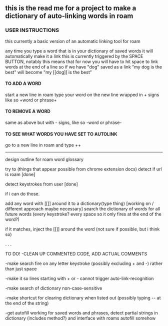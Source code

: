 this is the read me for a project to make a dictionary of auto-linking words in roam
-------------------------------------------------------------
### USER INSTRUCTIONS
this currently a basic version of an automatic linking tool for roam

any time you type a word that is in your dictionary of saved words it will automatically make it a link
this is currently triggered by the SPACE BUTTON, notably this means that for now you will have to hit space to link words at the end of a line
so if we have "dog" saved as a link "my dog is the best" will become "my [[dog]] is the best"

#### TO ADD A WORD
start a new line in roam
type your word on the new line wrapped in + signs
like so
+word or phrase+

#### TO REMOVE A WORD
same as above but with - signs, like so
-word or phrase-

#### TO SEE WHAT WORDS YOU HAVE SET TO AUTOLINK
go to a new line in roam and type ++

------------------------------------------------------------------

design outline for roam word glossary

try to (things that appear possible from chrome extension docs)
detect if url is roam [done]

detect keystrokes from user [done]

if i can do those.

add any word with [[]] around it to a dictionary(type thing) [working on / different approach maybe necessary]
search the dictionary of words for all future words (every keystroke? every space so it only fires at the end of the word?)

if it matches, inject the [[]] around the word (not sure if possible, but i think so)


.
.
.



TO DO!
-CLEAN UP COMMENTED CODE, ADD ACTUAL COMMENTS

-make search fire on any letter keystroke (possibly excluding + and -) rather than just space

-make it so lines starting with + or - cannot trigger auto-link-recognition

-make search of dictionary non-case-sensitive

-make shortcut for clearing dictionary when listed out (possibly typing -- at the end of the string)

-get autofill working for saved words and phrases, detect partial strings in dictionary (includes method?) and interface with roams autofill somehow
